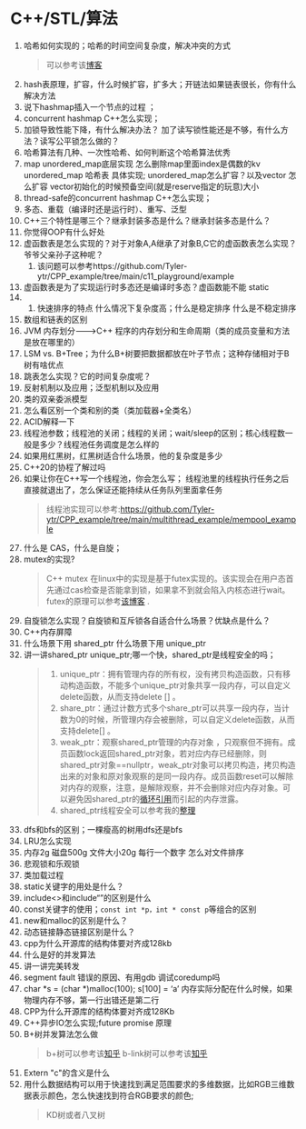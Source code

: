 <!--
 * @Author: tylerytr
 * @Date: 2023-07-31 11:44:24
 * @LastEditors: tylerytr
 * @LastEditTime: 2023-09-04 00:15:08
 * @FilePath: /Interview_experience/C++基架后端/语言部分答案.md
 * Email:601576661@qq.com
 * Copyright (c) 2023 by tyleryin, All Rights Reserved. 
-->
# C++/STL/算法
1. 哈希如何实现的；哈希的时间空间复杂度，解决冲突的方式
   >  可以参考该[博客]()
2. hash表原理，扩容，什么时候扩容，扩多大；开链法如果链表很长，你有什么解决方法
3. 说下hashmap插入一个节点的过程 ；
4. concurrent hashmap C++怎么实现；
5. 加锁导致性能下降，有什么解决办法？ 加了读写锁性能还是不够，有什么方法？读写公平锁怎么做的？
6. 哈希算法有几种、一次性哈希、如何判断这个哈希算法优秀
7. map unordered_map底层实现
   怎么删除map里面index是偶数的kv
   unordered_map 哈希表 具体实现;
   unordered_map怎么扩容？以及vector 怎么扩容 vector初始化的时候预备空间(就是reserve指定的玩意)大小
8. thread-safe的concurrent hashmap C++怎么实现；
9. 多态、重载（编译时还是运行时）、重写、泛型
10. C++三个特性是哪三个？继承封装多态是什么？继承封装多态是什么？
11. 你觉得OOP有什么好处
12. 虚函数表是怎么实现的？对于对象A,A继承了对象B,C它的虚函数表怎么实现？爷爷父亲孙子这种呢？
    1. 该问题可以参考https://github.com/Tyler-ytr/CPP_example/tree/main/c11_playground/example
13. 虚函数表是为了实现运行时多态还是编译时多态？虚函数能不能 static
14. 1.  快速排序的特点 什么情况下复杂度高；什么是稳定排序 什么是不稳定排序
15. 数组和链表的区别
16. JVM 内存划分--->C++ 程序的内存划分和生命周期（类的成员变量和方法是放在哪里的）
17. LSM vs. B+Tree；为什么B+树要把数据都放在叶子节点；这种存储相对于B树有啥优点
18. 跳表怎么实现？它的时间复杂度呢？
19. 反射机制以及应用；泛型机制以及应用
20. 类的双亲委派模型
21. 怎么看区别一个类和别的类（类加载器+全类名）
22. ACID解释一下
23. 线程池参数；线程池的关闭；线程的关闭；wait/sleep的区别；核心线程数一般是多少？线程池任务调度是怎么样的
24. 如果用红黑树，红黑树适合什么场景，他的复杂度是多少
25. C++20的协程了解过吗
26. 如果让你在C++写一个线程池，你会怎么写； 线程池里的线程执行任务之后直接就退出了，怎么保证还能持续从任务队列里面拿任务
    > 线程池实现可以参考:https://github.com/Tyler-ytr/CPP_example/tree/main/multithread_example/mempool_example
27. 什么是 CAS，什么是自旋；
28. mutex的实现?
    > C++ mutex 在linux中的实现是基于futex实现的。该实现会在用户态首先通过cas检查是否能拿到锁，如果拿不到就会陷入内核态进行wait。futex的原理可以参考[该博客](https://www.openeuler.org/zh/blog/wangshuo/Linux_Futex_Principle_Analysis/Linux_Futex_Principle_Analysis.html) .
29. 自旋锁怎么实现？自旋锁和互斥锁各自适合什么场景？优缺点是什么？
30. C++内存屏障
31. 什么场景下用 shared_ptr 什么场景下用 unique_ptr
32. 讲一讲shared_ptr unique_ptr;哪一个快，shared_ptr是线程安全的吗；
    > 1. unique_ptr：拥有管理内存的所有权，没有拷贝构造函数，只有移动构造函数，不能多个unique_ptr对象共享一段内存，可以自定义delete函数，从而支持delete [] 。
    > 2. share_ptr：通过计数方式多个share_ptr可以共享一段内存，当计数为0的时候，所管理内存会被删除，可以自定义delete函数，从而支持delete[] 。
    > 3. weak_ptr：观察shared_ptr管理的内存对象 ，只观察但不拥有。成员函数lock返回shared_ptr对象，若对应内存已经删除，则shared_ptr对象==nullptr，weak_ptr对象可以拷贝构造，拷贝构造出来的对象和原对象观察的是同一段内存。成员函数reset可以解除对内存的观察，注意，是解除观察，并不会删除对应内存对象。可以避免因shared_ptr的[循环引用](https://blog.51cto.com/liangchaoxi/4050865)而引起的内存泄露。
    > 4. shared_ptr线程安全可以参考我的[整理](https://github.com/Tyler-ytr/CPP_example/tree/main/multithread_example#shared_ptr-%E7%BA%BF%E7%A8%8B%E5%AE%89%E5%85%A8)    
33. dfs和bfs的区别；一棵瘦高的树用dfs还是bfs
34. LRU怎么实现
35. 内存2g 磁盘500g 文件大小20g 每行一个数字 怎么对文件排序
36. 悲观锁和乐观锁
37. 类加载过程
38. static关键字的用处是什么？
39. include<>和include“”的区别是什么
40. const关键字的使用；`const int *p，int * const p`等组合的区别
41. new和malloc的区别是什么？
42. 动态链接静态链接区别是什么？
43. cpp为什么开源库的结构体要对齐成128kb
44. 什么是好的并发算法
45. 讲一讲完美转发
46. segment fault 错误的原因、有用gdb 调试coredump吗
47. char *s = (char *)malloc(100);  s[100] = ‘a’    内存实际分配在什么时候，如果物理内存不够，第一行出错还是第二行
48. CPP为什么开源库的结构体要对齐成128Kb
49. C++异步IO怎么实现;future promise 原理
50. B+树并发算法怎么做
    > b+树可以参考该[知乎](https://zhuanlan.zhihu.com/p/414141859)
    > b-link树可以参考该[知乎](https://zhuanlan.zhihu.com/p/24800198)
51. Extern "c"的含义是什么
52. 用什么数据结构可以用于快速找到满足范围要求的多维数据，比如RGB三维数据表示颜色，怎么快速找到符合RGB要求的颜色;
    > KD树或者八叉树

